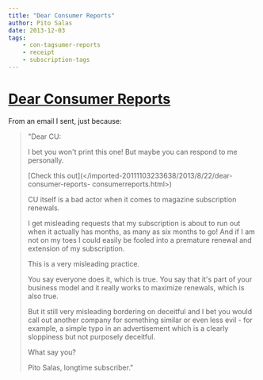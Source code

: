 ```yaml
---
title: "Dear Consumer Reports"
author: Pito Salas
date: 2013-12-03
tags:
    - con-tagsumer-reports
    - receipt
    - subscription-tags
---
```

# [Dear Consumer Reports](None)




From an email I sent, just because:

> "Dear CU:
>
> I bet you won't print this one! But maybe you can respond to me personally.
>
> [Check this out](</imported-20111103233638/2013/8/22/dear-consumer-reports-
> consumerreports.html>)
>
> CU itself is a bad actor when it comes to magazine subscription renewals.
>
> I get misleading requests that my subscription is about to run out when it
> actually has months, as many as six months to go! And if I am not on my toes
> I could easily be fooled into a premature renewal and extension of my
> subscription.
>
> This is a very misleading practice.
>
> You say everyone does it, which is true. You say that it's part of your
> business model and it really works to maximize renewals, which is also true.
>
> But it still very misleading bordering on deceitful and I bet you would call
> out another company for something similar or even less evil - for example, a
> simple typo in an advertisement which is a clearly sloppiness but not
> purposely deceitful.
>
> What say you?
>
> Pito Salas, longtime subscriber."



